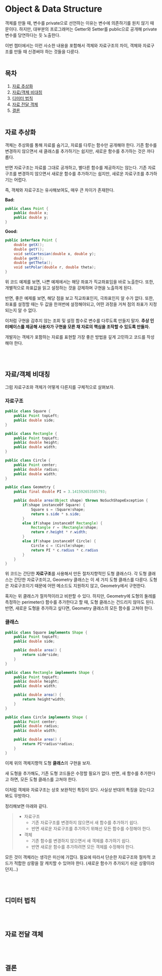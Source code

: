 # Object & Data Structure

객체를 만들 때, 변수를 private으로 선언하는 이유는 변수에 의존하기를 원치 않기 때문이다. 하지만, 대부분의 프로그래머는 Getter와 Setter를 public으로 공개해 private 변수를 당연하다는 듯 노출한다.

이번 챕터에서는 이런 사소한 내용을 포함해서 객체와 자료구조의 차이, 객체와 자료구조를 만들 때 신경써야 하는 것들을 다룬다.
<br><br>

## 목차
1. [자료 추상화](#추상화)
2. [자료/객체 비대칭](#비대칭)
3. [디미터 법칙](#디미터)
4. [자료 전달 객체](#전달)
5. [결론](#결론)
<br><br>

## <div id="추상화"> 자료 추상화 </div>

객체는 추상화를 통해 자료를 숨기고, 자료를 다루는 함수만 공개해야 한다. 기존 함수를 변경하지 않으면서 새 클래스를 추가하기는 쉽지만, 새로운 함수를 추가하는 것은 까다롭다.

반면 자료구조는 자료를 그대로 공개하고, 별다른 함수를 제공하지는 않는다. 기존 자료구조를 변경하지 않으면서 새로운 함수를 추가하기는 쉽지만, 새로운 자료구조를 추가하기는 어렵다.

즉, 객체와 자료구조는 유사해보여도, 매우 큰 차이가 존재한다.

**Bad:**
```java
public class Point {
    public double x;
    public double y;
}
```

**Good:**
```java
public interface Point {
    double getX();
    double getY();
    void setCartesian(double x, double y);
    double getR();
    double getTheta();
    void setPolar(double r, double theta);
}
```

위 코드 예제를 보면, 나쁜 예제에서는 해당 좌표가 직교좌표임을 바로 노출한다. 또한, 개별적으로 좌표값을 읽고 설정하는 것을 강제하며 구현을 노출하게 된다.

반면, 좋은 예제를 보면, 해당 점을 보고 직교좌표인지, 극좌표인지 알 수가 없다. 또한, 좌표를 설정할 때는 두 값을 한꺼번에 설정해야되고, 어떤 과정을 거쳐 점의 좌표가 지정되는지 알 수 없다.

이처럼 구현을 감추지 않는 조회 및 설정 함수로 변수를 다루도록 만들지 말자. **추상 인터페이스를 제공해 사용자가 구현을 모른 채 자료의 핵심을 조작할 수 있도록 만들자.**

개발자는 객체가 포함하는 자료를 표현할 가장 좋은 방법을 깊게 고민하고 코드를 작성해야 한다.

<br><br>

## <div id="비대칭"> 자료/객체 비대칭 </div>

그럼 자료구조와 객체가 어떻게 다른지를 구체적으로 살펴보자.

### 자료구조
```java
public class Square {
	public Point topLeft;
	public double side;
}

public class Rectangle {
	public Point topLeft;
	public double height;
	public double width;
}

public class Circle {
	public Point center;
	public double radius;
	public double width;
}

public class Geometry {
	public final double PI = 3.141592653585793;

	public double area(Object shape) throws NoSuchShapeException {
		if(shape instanceOf Square) {
			Square s = (Square)shape;
			return s.side * s.side;
		}
		else if(shape instanceOf Rectangle) {
			Rectangle r = (Rectangle)shape;
			return r.height * r.width;
		}
		else if(shape instanceOf Circle) {
			Circle c = (Circle)shape;
			return PI * c.radius * c.radius
		}
	}
}
```

위 코드는 간단한 **자료구조**를 사용해서 만든 절차지향적인 도형 클래스다. 각 도형 클래스는 간단한 자료구조이고, Geometry 클래스는 이 세 가지 도형 클래스를 다룬다. 도형은 자료구조이기 때문에 어떤 메소드도 지원하지 않고, Geometry에서 구현한다.

혹자는 위 클래스가 절차적이라고 비판할 수 있다. 하지만, Geometry에 도형의 둘레를 측정하는 perimeter() 함수를 추가한다고 할 때, 도형 클래스는 건드리지 않아도 된다. 반면, 새로운 도형을 추가하고 싶다면, Geometry 클래스의 모든 함수를 고쳐야 한다.

### 클래스
```java
public class Square implements Shape {
	public Point topLeft;
	public double side;

	public double area() {
		return side*side;
	}
}

public class Rectangle implements Shape {
	public Point topLeft;
	public double height;
	public double width;

	public double area() {
		return height*width;
	}
}

public class Circle implements Shape {
	public Point center;
	public double radius;
	public double width;

	public double area() {
		return PI*radius*radius;
	}
}
```

이제 위의 객체지향적 도형 **클래스**의 구현을 보자.

새 도형을 추가해도, 기존 도형 코드들은 수정할 필요가 없다. 반면, 새 함수를 추가한다고 하면, 모든 도형 클래스를 고쳐야 한다.

이처럼 객체와 자료구조는 상호 보완적인 특징이 있다. 사실상 반대의 특징을 갖는다고 봐도 무방하다.

정리해보면 아래와 같다.

> * 자료구조
>   * 기존 자료구조를 변경하지 않으면서 새 함수를 추가하기 쉽다.
>   * 반면 새로운 자료구조를 추가하기 위해선 모든 함수를 수정해야 한다.
> * 객체
>   * 기존 함수를 변경하지 않으면서 새 객체를 추가하기 쉽다.
>   * 반면 새로운 함수를 추가하려면 모든 객체를 수정해야 한다.

모든 것이 객체라는 생각은 미신에 가깝다. 필요에 따라서 단순한 자료구조와 절차적 코드가 적합한 상황을 잘 캐치할 수 있어야 한다. (새로운 함수가 추가되기 쉬운 상황이라던지...)

<br><br>

## <div id="디미터"> 디미터 법칙 </div>

<br><br>

## <div id="전달"> 자료 전달 객체 </div>

<br><br>

## <div id="결론"> 결론 </div>

<br><br>
